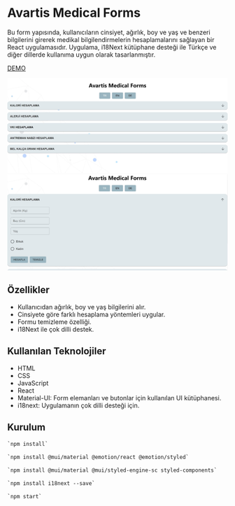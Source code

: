 # Avartis Medical Forms

Bu form yapısında, kullanıcıların cinsiyet, ağırlık, boy ve yaş ve benzeri bilgilerini girerek medikal bilgilendirmelerin hesaplamalarını sağlayan bir React uygulamasıdır. Uygulama, i18Next kütüphane desteği ile Türkçe ve diğer dillerde kullanıma uygun olarak tasarlanmıştır.

[DEMO](https://multi-form-app.vercel.app/)

![alt text](/src/screenshot/ekran1.jpg)
![alt text](/src/screenshot/ekran2.jpg)



## Özellikler

* Kullanıcıdan ağırlık, boy ve yaş bilgilerini alır.
* Cinsiyete göre farklı hesaplama yöntemleri uygular.
* Formu temizleme özelliği.
* i18Next ile çok dilli destek.

## Kullanılan Teknolojiler

* HTML
* CSS
* JavaScript
* React
* Material-UI: Form elemanları ve butonlar için kullanılan UI kütüphanesi.
* i18next: Uygulamanın çok dilli desteği için.

## Kurulum

```
`npm install`
```
```
`npm install @mui/material @emotion/react @emotion/styled`
```
```
`npm install @mui/material @mui/styled-engine-sc styled-components`
```
```
`npm install i18next --save`
```
```
`npm start`
```
